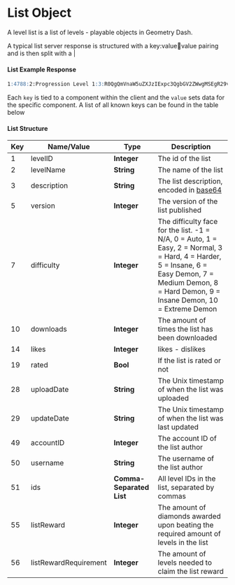 # List Object
A level list is a list of levels - playable objects in Geometry Dash.

A typical list server response is structured with a key:value:key:value pairing and is then split with a |
#### **List Example Response**
```md
1:4788:2:Progression Level 1:3:R0QgQmVnaW5uZXJzIExpc3QgbGV2ZWwgMSEgR29vZCBsaXN0IG9mIGxldmVscyB0byBpbnRyb2R1Y2UgZnJpZW5kcyB0byB0aGUgZ2FtZSE=:5:5:49:6061424:50:tricipital:10:1451689:7:1:14:61715:19:1:51:90752263,59760047,88982532,78743788,88022936,89413344,90994090,74542823,74612523,55037478:55:20:56:5:28:1703050435:29:1703402400#15479163:tricipital:6061424#9999:0:10#f5da5823d94bbe7208dd83a30ff427c7d88fdb99
```

Each `key` is tied to a component within the client and the `value` sets data for the specific component.
A list of all known keys can be found in the table below

#### List Structure
| Key | Name/Value                | Type                                         | Description                                                              
|-----|---------------------------|----------------------------------------------|--------------------------------------------------------------------------
| 1   | levelID                  | **Integer**                             | The id of the list                                                   
| 2   | levelName                | **String**                              | The name of the list                                             
| 3   | description              | **String**                              | The list description, encoded in [base64](/topics/encryption/base64.md) 
| 5   | version                  | **Integer**                             | The version of the list published
| 7   | difficulty               | **Integer**                             | The difficulty face for the list. -1 = N/A, 0 = Auto, 1 = Easy, 2 = Normal, 3 = Hard, 4 = Harder, 5 = Insane, 6 = Easy Demon, 7 = Medium Demon, 8 = Hard Demon, 9 = Insane Demon, 10 = Extreme Demon
| 10  | downloads                | **Integer**                             | The amount of times the list has been downloaded
| 14  | likes                    | **Integer** 			                   | likes - dislikes |
| 19  | rated                    | **Bool** 	                           | If the list is rated or not
| 28  | uploadDate               | **String** 				               | The Unix timestamp of when the list was uploaded
| 29  | updateDate               | **String** 				               | The Unix timestamp of when the list was last updated
| 49  | accountID                | **Integer**                             | The account ID of the list author
| 50  | username                 | **String**                              | The username of the list author
| 51  | ids                      | **Comma-Separated List**                | All level IDs in the list, separated by commas
| 55  | listReward               | **Integer**                             | The amount of diamonds awarded upon beating the required amount of levels in the list
| 56  | listRewardRequirement    | **Integer**                             | The amount of levels needed to claim the list reward
